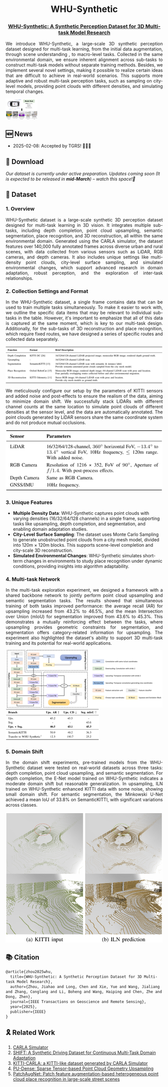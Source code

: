 <h1 align="center"> <p> WHU-Synthetic </p></h1>
<h3 align="center">
<a href="https://github.com/WHU-USI3DV/WHU-Synthetic" target="_blank">WHU-Synthetic: A Synthetic Perception Dataset for 3D Multi-task Model Research</a>
</h3>
<p align="justify">
We introduce WHU-Synthetic, a large-scale 3D synthetic perception dataset designed for multi-task learning, from the initial data augmentation, through scene understanding , to macro-level tasks. Collected in the same environmental domain, we ensure inherent alignment across sub-tasks to construct multi-task models without separate training methods. Besides, we implement several novel settings, making it possible to realize certain ideas that are difficult to achieve in real-world scenarios. This supports more adaptive and robust multi-task perception tasks, such as sampling on city-level models, providing point clouds with different densities, and simulating temporal changes.
</p>

<img src="media/teaser.jpg" alt="Intro" style="zoom:10%" >

## 🆕 News
- 2025-02-08:  Accepted by TGRS! 🎉🎉🎉

## 🚧 Download

_Our dataset is currently under active preparation. Updates coming soon (It is expected to be released in **mid-March**) – watch this space!👀_

## 🔢 Dataset

### 1. Overview
<p align="justify">
WHU-Synthetic dataset is a large-scale synthetic 3D perception dataset designed for multi-task learning in 3D vision. It integrates multiple sub-tasks, including depth completion, point cloud upsampling, semantic segmentation, place recognition, and 3D reconstruction, all within the same environmental domain. Generated using the CARLA simulator, the dataset features over 140,000 fully annotated frames across diverse urban and rural scenes, with data collected from various sensors such as LiDAR, RGB cameras, and depth cameras. It also includes unique settings like multi-density point clouds, city-level surface sampling, and simulated environmental changes, which support advanced research in domain adaptation, robust perception, and the exploration of inter-task relationships.
</p>

### 2. Collection Settings and Format
<p align="justify">
In the WHU-Synthetic dataset, a single frame contains data that can be used to train multiple tasks simultaneously. To make it easier to work with, we outline the specific data items that may be relevant to individual sub-tasks in the table. However, it's important to emphasize that all of this data is captured at the same moment, which is key to our multi-task design. Additionally, for the sub-tasks of 3D reconstruction and place recognition, which require fixed routes, we have designed a series of specific routes and collected data separately.
</p>

<img src="media/format.png" alt="Intro" style="zoom:100%" align='middle'>

<p align="justify">
We meticulously configure our setup by the parameters of KITTI sensors and added noise and post-effects to ensure the realism of the data, aiming to minimize domain shift. We successfully stack LiDARs with different channel counts at the same location to simulate point clouds of different densities at the sensor level, and the data are automatically annotated. The point clouds generated by LiDAR sensors share the same coordinate system and do not produce mutual occlusions.
</p>

<img src="media/collection setting.png" alt="Intro" style="zoom:50%;" />

### 3. Unique Features
* **Multiple Density Data**: WHU-Synthetic captures point clouds with varying densities (16/32/64/128 channels) in a single frame, supporting tasks like upsampling, depth completion, and segmentation, and enabling domain adaptation studies.
* **City-Level Surface Sampling**: The dataset uses Monte Carlo Sampling to generate unobstructed point clouds from a city mesh model, divided into 120m × 120m blocks. This supports scene-level completion and city-scale 3D reconstruction.
* **Simulated Environmental Changes**: WHU-Synthetic simulates short-term changes in environments to study place recognition under dynamic conditions, providing insights into algorithm adaptability.

### 4. Multi-task Network
<p align="justify">
In the multi-task exploration experiment, we designed a framework with a shared backbone network to jointly perform point cloud upsampling and semantic segmentation tasks. The results showed that simultaneous training of both tasks improved performance: the average recall (AR) for upsampling increased from 43.2% to 46.5%, and the mean Intersection over Union (mIoU) for segmentation improved from 43.6% to 45.3%. This demonstrates a mutually reinforcing effect between the tasks, where upsampling provides geometric constraints for segmentation, and segmentation offers category-related information for upsampling. The experiment also highlighted the dataset's ability to support 3D multi-task training and its potential for real-world applications.
</p>

<img src="media/Network.jpg" alt="Intro" style="zoom:100%;" />

<img src="media/results.png" alt="Intro" style="zoom:30%;" />

### 5. Domain Shift
<p align="justify">
In the domain shift experiments, pre-trained models from the WHU-Synthetic dataset were tested on real-world datasets across three tasks: depth completion, point cloud upsampling, and semantic segmentation. For depth completion, the E-Net model trained on WHU-Synthetic indicates a moderate domain shift but reasonable generalization. In upsampling, ILN trained on WHU-Synthetic enhanced KITTI data with some noise, showing small domain shift. For semantic segmentation, the Minkowski U-Net achieved a mean IoU of 33.8% on SemanticKITTI, with significant variations across classes.
</p>
<img src="media/upsampling.png" alt="Intro" style="zoom:100%;" />

## 📚 Citation

```
@article{zhou2025whu,
  title={WHU-Synthetic: A Synthetic Perception Dataset for 3D Multi-task Model Research},
  author={Zhou, Jiahao and Long, Chen and Xie, Yue and Wang, Jialiang and Zhang, Conglang and Li, Boheng and Wang, Haiping and Chen, Zhe and Dong, Zhen},
  journal={IEEE Transactions on Geoscience and Remote Sensing},
  year={2025},
  publisher={IEEE}
}
```

## 🎗️ Related Work

1. [CARLA Simulator](https://github.com/carla-simulator/carla)
2. [SHIFT: A Synthetic Driving Dataset for Continuous Multi-Task Domain Adaptation](https://github.com/SysCV/shift-dev)
3. [KITTI-CARLA: a KITTI-like dataset generated by CARLA Simulator](https://github.com/jedeschaud/kitti_carla_simulator)
4. [PU-Dense: Sparse Tensor-based Point Cloud Geometry Upsampling](https://github.com/aniqueakhtar/PointCloudUpsampling)
5. [PatchAugNet: Patch feature augmentation-based heterogeneous point cloud place recognition in large-scale street scenes](https://github.com/WHU-USI3DV/PatchAugNet)